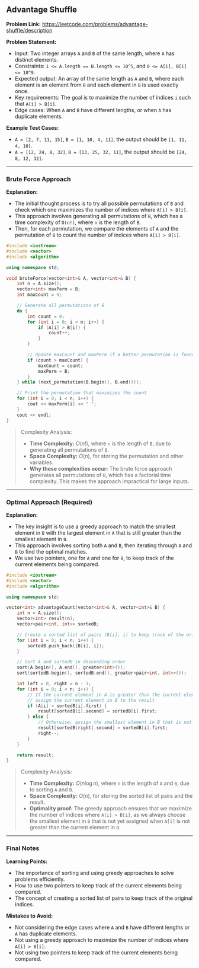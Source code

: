 ## Advantage Shuffle
**Problem Link:** https://leetcode.com/problems/advantage-shuffle/description

**Problem Statement:**
- Input: Two integer arrays `A` and `B` of the same length, where `A` has distinct elements.
- Constraints: `1 <= A.length == B.length <= 10^5`, and `0 <= A[i], B[i] <= 10^9`.
- Expected output: An array of the same length as `A` and `B`, where each element is an element from `B` and each element in `B` is used exactly once.
- Key requirements: The goal is to maximize the number of indices `i` such that `A[i] > B[i]`.
- Edge cases: When `A` and `B` have different lengths, or when `A` has duplicate elements.

**Example Test Cases:**

* `A = [2, 7, 11, 15]`, `B = [1, 10, 4, 11]`, the output should be `[1, 11, 4, 10]`.
* `A = [12, 24, 8, 32]`, `B = [13, 25, 32, 11]`, the output should be `[24, 8, 12, 32]`.

---

### Brute Force Approach

**Explanation:**
- The initial thought process is to try all possible permutations of `B` and check which one maximizes the number of indices where `A[i] > B[i]`.
- This approach involves generating all permutations of `B`, which has a time complexity of `O(n!)`, where `n` is the length of `B`.
- Then, for each permutation, we compare the elements of `A` and the permutation of `B` to count the number of indices where `A[i] > B[i]`.

```cpp
#include <iostream>
#include <vector>
#include <algorithm>

using namespace std;

void bruteForce(vector<int>& A, vector<int>& B) {
    int n = A.size();
    vector<int> maxPerm = B;
    int maxCount = 0;

    // Generate all permutations of B
    do {
        int count = 0;
        for (int i = 0; i < n; i++) {
            if (A[i] > B[i]) {
                count++;
            }
        }

        // Update maxCount and maxPerm if a better permutation is found
        if (count > maxCount) {
            maxCount = count;
            maxPerm = B;
        }
    } while (next_permutation(B.begin(), B.end()));

    // Print the permutation that maximizes the count
    for (int i = 0; i < n; i++) {
        cout << maxPerm[i] << " ";
    }
    cout << endl;
}
```

> Complexity Analysis:
> - **Time Complexity:** $O(n!)$, where `n` is the length of `B`, due to generating all permutations of `B`.
> - **Space Complexity:** $O(n)$, for storing the permutation and other variables.
> - **Why these complexities occur:** The brute force approach generates all permutations of `B`, which has a factorial time complexity. This makes the approach impractical for large inputs.

---

### Optimal Approach (Required)

**Explanation:**
- The key insight is to use a greedy approach to match the smallest element in `B` with the largest element in `A` that is still greater than the smallest element in `B`.
- This approach involves sorting both `A` and `B`, then iterating through `A` and `B` to find the optimal matches.
- We use two pointers, one for `A` and one for `B`, to keep track of the current elements being compared.

```cpp
#include <iostream>
#include <vector>
#include <algorithm>

using namespace std;

vector<int> advantageCount(vector<int>& A, vector<int>& B) {
    int n = A.size();
    vector<int> result(n);
    vector<pair<int, int>> sortedB;

    // Create a sorted list of pairs (B[i], i) to keep track of the original indices
    for (int i = 0; i < n; i++) {
        sortedB.push_back({B[i], i});
    }

    // Sort A and sortedB in descending order
    sort(A.begin(), A.end(), greater<int>());
    sort(sortedB.begin(), sortedB.end(), greater<pair<int, int>>());

    int left = 0, right = n - 1;
    for (int i = 0; i < n; i++) {
        // If the current element in A is greater than the current element in B,
        // assign the current element in B to the result
        if (A[i] > sortedB[i].first) {
            result[sortedB[i].second] = sortedB[i].first;
        } else {
            // Otherwise, assign the smallest element in B that is not yet assigned
            result[sortedB[right].second] = sortedB[i].first;
            right--;
        }
    }

    return result;
}
```

> Complexity Analysis:
> - **Time Complexity:** $O(n \log n)$, where `n` is the length of `A` and `B`, due to sorting `A` and `B`.
> - **Space Complexity:** $O(n)$, for storing the sorted list of pairs and the result.
> - **Optimality proof:** The greedy approach ensures that we maximize the number of indices where `A[i] > B[i]`, as we always choose the smallest element in `B` that is not yet assigned when `A[i]` is not greater than the current element in `B`.

---

### Final Notes

**Learning Points:**
- The importance of sorting and using greedy approaches to solve problems efficiently.
- How to use two pointers to keep track of the current elements being compared.
- The concept of creating a sorted list of pairs to keep track of the original indices.

**Mistakes to Avoid:**
- Not considering the edge cases where `A` and `B` have different lengths or `A` has duplicate elements.
- Not using a greedy approach to maximize the number of indices where `A[i] > B[i]`.
- Not using two pointers to keep track of the current elements being compared.